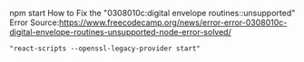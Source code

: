npm start
How to Fix the "0308010c:digital envelope routines::unsupported" Error
Source:https://www.freecodecamp.org/news/error-error-0308010c-digital-envelope-routines-unsupported-node-error-solved/
```
"react-scripts --openssl-legacy-provider start"
```
